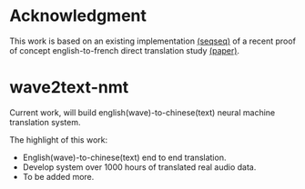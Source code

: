 # Acknowledgment
This work is based on an existing implementation [(seqseq)](https://github.com/eske/seq2seq) of a recent proof of concept english-to-french direct translation study [(paper)](https://arxiv.org/pdf/1612.01744v1.pdf).  

# wave2text-nmt
Current work, will build english(wave)-to-chinese(text) neural machine translation system.

The highlight of this work:
- English(wave)-to-chinese(text) end to end translation.
- Develop system over 1000 hours of translated real audio data.
- To be added more.
